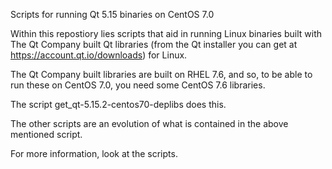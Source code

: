 Scripts for running Qt 5.15 binaries on CentOS 7.0

Within this repostiory lies scripts that aid in running Linux binaries
built with The Qt Company built Qt libraries (from the Qt installer
you can get at https://account.qt.io/downloads) for Linux.

The Qt Company built libraries are built on RHEL 7.6, and so, to be
able to run these on CentOS 7.0, you need some CentOS 7.6 libraries.

The script get_qt-5.15.2-centos70-deplibs does this.

The other scripts are an evolution of what is contained in the above
mentioned script.

For more information, look at the scripts.
